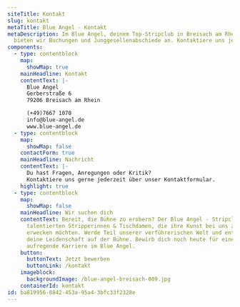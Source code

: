 ```yaml
---
siteTitle: Kontakt
slug: kontakt
metaTitle: Blue Angel - Kontakt
metaDescription: Im Blue Angel, deinem Top-Stripclub in Breisach am Rhein,
  bieten wir Buchungen und Junggesellenabschiede an. Kontaktiere uns jetzt!
components:
  - type: contentblock
    map:
      showMap: true
    mainHeadline: Kontakt
    contentText: |-
      Blue Angel
      Gerberstraße 6
      79206 Breisach am Rhein

      (+49)7667 1070
      info@blue-angel.de
      www.blue-angel.de
  - type: contentblock
    map:
      showMap: false
    contactForm: true
    mainHeadline: Nachricht
    contentText: |-
      Du hast Fragen, Anregungen oder Kritik? 
      Kontaktiere uns gerne jederzeit über unser Kontaktformular.
    highlight: true
  - type: contentblock
    map:
      showMap: false
    mainHeadline: Wir suchen dich
    contentText: Bereit, die Bühne zu erobern? Der Blue Angel - Stripclub sucht nach
      talentierten Stripperinnen & Tischdamen, die ihre Kunst bei uns zum Leben
      erwecken möchten. Werde Teil unserer verführerischen Welt und entfache
      deine Leidenschaft auf der Bühne. Bewirb dich noch heute für eine
      aufregende Karriere im Blue Angel.
    button:
      buttonText: Jetzt bewerben
      buttonLink: /kontakt
    imageblock:
      backgroundImage: /blue-angel-breisach-009.jpg
    containerId: kontakt
id: ba819956-8842-453a-95a4-3bfc33f2328e
---
```

